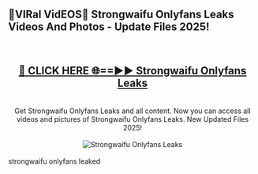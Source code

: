 <h2>🔴VIRal VidEOS🔴 Strongwaifu Onlyfans Leaks Videos And Photos - Update Files 2025!</h2>
<br>
<div align="center">
<h2><a href="https://virallinks.top/odZfE0" rel="nofollow">🔴 CLICK HERE 🌐==►► Strongwaifu Onlyfans Leaks</a></h2>
<br>
Get Strongwaifu Onlyfans Leaks and all content. Now you can access all videos and pictures of Strongwaifu Onlyfans Leaks. New Updated Files 2025!
<br>
<br>
<a href="https://virallinks.top/odZfE0" rel="nofollow" data-target="animated-image.originalLink"><img src="https://i.imgur.com/dJHk4Zq.gif)" alt="Strongwaifu Onlyfans Leaks" style="max-width: 100%; display: inline-block;" data-target="animated-image.originalImage"></a>
</div>
<br>
strongwaifu onlyfans leaked